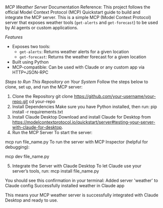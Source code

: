 *MCP Weather Server*
Documentation Reference: This project follows the official Model Context Protocol (MCP) Quickstart guide to build and integrate the MCP server.
This is a simple MCP (Model Context Protocol) server that exposes weather tools (`get-alerts` and `get-forecast`) to be used by AI agents or custom applications.

*Features*

- Exposes two tools: 
  - `get-alerts`: Returns weather alerts for a given location
  - `get-forecast`: Returns the weather forecast for a given location
- Built using Python
- MCP-compatible: Can be used with Claude or any custom app via HTTP+JSON-RPC

*Steps to Run This Repository on Your System*
Follow the steps below to clone, set up, and run the MCP server:

1. Clone the Repository
   git clone https://github.com/your-username/your-repo.git
   cd your-repo
2. Install Dependencies
Make sure you have Python installed, then run:
   pip install -r requirements.txt
3. Install Claude Desktop
Download and install Claude for Desktop from https://modelcontextprotocol.io/quickstart/server#testing-your-server-with-claude-for-desktop.
4. Run the MCP Server
To start the server:

mcp run file_name.py
To run the server with MCP Inspector (helpful for debugging):

mcp dev file_name.py

5. Integrate the Server with Claude Desktop
To let Claude use your server’s tools, run:
mcp install file_name.py

You should see this confirmation in your terminal:
Added server 'weather' to Claude config
Successfully installed weather in Claude app

This means your MCP weather server is successfully integrated with Claude Desktop and ready to use.
